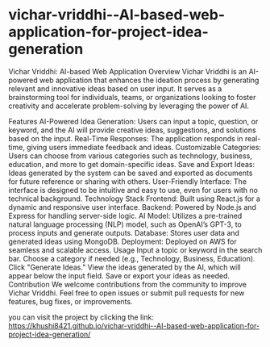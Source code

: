 # vichar-vriddhi--AI-based-web-application-for-project-idea-generation
Vichar Vriddhi: AI-based Web Application
Overview
Vichar Vriddhi is an AI-powered web application that enhances the ideation process by generating relevant and innovative ideas based on user input. It serves as a brainstorming tool for individuals, teams, or organizations looking to foster creativity and accelerate problem-solving by leveraging the power of AI.

Features
AI-Powered Idea Generation: Users can input a topic, question, or keyword, and the AI will provide creative ideas, suggestions, and solutions based on the input.
Real-Time Responses: The application responds in real-time, giving users immediate feedback and ideas.
Customizable Categories: Users can choose from various categories such as technology, business, education, and more to get domain-specific ideas.
Save and Export Ideas: Ideas generated by the system can be saved and exported as documents for future reference or sharing with others.
User-Friendly Interface: The interface is designed to be intuitive and easy to use, even for users with no technical background.
Technology Stack
Frontend: Built using React.js for a dynamic and responsive user interface.
Backend: Powered by Node.js and Express for handling server-side logic.
AI Model: Utilizes a pre-trained natural language processing (NLP) model, such as OpenAI’s GPT-3, to process inputs and generate outputs.
Database: Stores user data and generated ideas using MongoDB.
Deployment: Deployed on  AWS for seamless and scalable access.
Usage
Input a topic or keyword in the search bar.
Choose a category if needed (e.g., Technology, Business, Education).
Click "Generate Ideas."
View the ideas generated by the AI, which will appear below the input field.
Save or export your ideas as needed.
Contribution
We welcome contributions from the community to improve Vichar Vriddhi. Feel free to open issues or submit pull requests for new features, bug fixes, or improvements.



you can visit the project by clicking the link:
https://khushi8421.github.io/vichar-vriddhi--AI-based-web-application-for-project-idea-generation/
